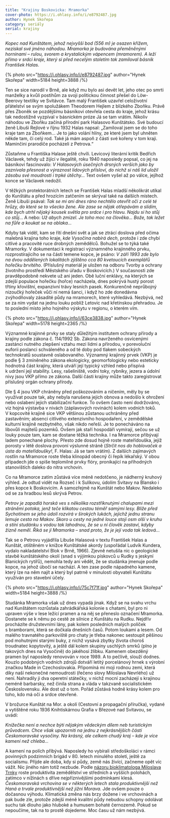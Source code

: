```yaml
---
title: "Krajiny Boskovicka: Mramorka"
cover-photo: https://i.ohlasy.info/i/e8792487.jpg
author: Hynek Skořepa
category: seriály
serial: krajiny
---
```


*Kopec nad Kunštátem, jehož nejvyšší bod (556 m) je osazen křížem, nezískal své jméno náhodou. Mramorka je budována přeměněnými horninami – rulou, svorem a krystalickým vápencem (mramorem). A leží přímo v srdci kraje, který si před necelým stoletím tak zamiloval básník František Halas.*

{% photo src="https://i.ohlasy.info/i/e8792487.jpg" author="Hynek Skořepa" width=5184 height=3888 /%}

Ten se sice narodil v Brně, ale když mu bylo asi devět let, jeho otec po smrti manželky a kvůli postihům za svoji politickou činnost přešel do Löw-Beerovy textilky ve Svitávce. Tam malý František uzavřel celoživotní přátelství se svým spolužákem Theodorem Hejlem z blízkého Zboňku. Právě přes Zboněk se pozdějšímu básníkovi otevřela cesta do kraje, jehož krásu tak nedostižně vyzpíval v básnickém próze Já se tam vrátím. Nikoliv náhodou ve Zboňku začíná přírodní park Halasovo Kunštátsko. Své budoucí ženě Libuši Rejlové v říjnu 1932 Halas napsal: „Zamiloval jsem se do toho kraje tam za Zboňkem… Je to jako volání hlíny, ze které jsem byl uhněten někde tam, či celý rod. Také já mám aspoň z části své kořeny v tom kraji. Maminčini prarodiče pocházeli z Petrova.“

Zůstaňme u Františka Halase ještě chvíli. Levicový literární kritik Bedřich Václavek, tehdy už žijící v ilegalitě, roku 1940 naposledy popsal, co jej na básníkovi fascinovalo: *V Halasových úsečných drsných verších jako by zaznívala přesnost a výraznost lidových přísloví, do nichž si náš lid uložil zásobu své moudrosti i trpké útěchy…* Text ovšem vyšel až po válce, jejíhož konce se Václavek nedožil.

V těžkých protektorátních letech se František Halas mladší několikrát utíkal do Kunštátu a před hrozícím zatčením se skrýval také na dalších místech. Ženě Libuši psával: *Tak se mi ani dnes ráno nechtělo otevřít oči z celé té hrůzy, do které se to všecko žene. Ale zase se nějak otřepávám a slídím, kde bych utrhl nějaký kousek světla pro srdce i pro hlavu. Najdu si ho stůj co stůj…* A nebo: *Už abych zmizel. Je toho moc na člověka… Bože, tak ležet na fůře a koukat se na oblaka…*

Kdyby tak viděl, kam se řítí dnešní svět a jak se ztrácí doslova před očima malebná krajina toho kraje, *kde Vysočina nabírá dech*, protože i zde chybí citlivé a pracovité ruce drobných zemědělců. Bohužel se to týká také Mramorky. V dokumentaci k registraci významného krajinného prvku, rozprostírajícího se na části temene kopce, je psáno: *V září 1993 zde bylo na dvou oddělených lokalitách zjištěno cca 80 kvetoucích exemplářů hořečku brvitého.* (Příslušný materiál je uložen na odboru Tvorby a ochrany životního prostředí Městského úřadu v Boskovicích.) V současnosti zde pravděpodobně nekvete už ani jeden. Obě luční enklávy, na kterých se zdejší populace hořečku (hořce) nacházela, dnes pokrývá hustý porost třtiny křovištní, expanzivní trávy lesních pasek. Konkurenčně neprůbojný nizoučký hořeček vůči ní nemá šanci, i když ho zde donedávna zvýhodňovaly zásadité půdy na mramorech, které vyhledává. Nezbývá, než se za ním vydat na jednu louku poblíž Letovic nad křetínskou přehradou. Je to poslední místo jeho hojného výskytu v regionu, o kterém vím.

{% photo src="https://i.ohlasy.info/i/63ce3838.jpg" author="Hynek Skořepa" width=5178 height=2365 /%}

Významné krajinné prvky se staly důležitým institutem ochrany přírody a krajiny podle zákona č. 114/1992 Sb. Zákona navrženého osvícenými zastánci nutného zlepšení vztahu mezi lidmi a přírodou, v porevoluční euforii poslanci schváleného a od té doby pod tlakem sobeckých technokratů soustavně oslabovaného. Významný krajinný prvek (VKP) je podle § 3 zmíněného zákona ekologicky, geomorfologicky nebo esteticky hodnotná část krajiny, která utváří její typický vzhled nebo přispívá k udržení její stability. Lesy, rašeliniště, vodní toky, rybníky, jezera a údolní nivy jsou VKP přímo ze zákona. Další části krajiny může takto zaregistrovat příslušný orgán ochrany přírody.

Dle § 4 jsou VKP chráněny před poškozováním a ničením, měly by se využívat pouze tak, aby nebyla narušena jejich obnova a nedošlo k ohrožení nebo oslabení jejich stabilizační funkce. To ovšem často není dodržováno, viz hojná výstavba v nivách (záplavových rovinách) kolem vodních toků. V kopcovité krajině sice VKP většinou zůstanou uchráněny před zastavěním; absenci citlivého extenzivního hospodaření, v zemědělské kulturní krajině nezbytného, však nikdo neřeší. Je to ponecháváno na libovůli majitelů pozemků. Ovšem jak staří hospodáři vymírají, sečou se už louky pouze tam, kam se dostane těžká technika. I na Mramorce přibývají ladem ponechané plochy. Přesto zde dosud hojně roste mateřídouška, jejíž porosty v létě doslova provoní výslunné stráně (*Strčit nos do hoblovaček a ústa do mateřídoušky!*, F. Halas: Já se tam vrátím). Z dalších zajímavých rostlin na Mramorce roste třeba klinopád obecný či řepík lékařský. V obou případech jde o spíše teplomilné prvky flóry, pronikající na příhodných stanovištích daleko do nitra vrchovin.

Co na Mramorce zatím zůstává více méně nedotčeno, je nádherný kruhový výhled. Je odtud vidět na Rozseč i k Sulíkovu, údolím Svitavy na Blansko i přes kopce k Boskovicím. A samozřejmě na Kunštát nebo Makov. Nedaleko od se za hradbou lesů skrývá Petrov.

*Petrov je zapadlá horská ves s několika rozstříknutými chalupami mezi stráněmi potoka, jenž teče klikatou cestou téměř samými lesy. Blíže před Sychotínem se jeho údolí rozvírá v širokých lukách, jejichž jednu stranu lemuje cesta na Makov. Skoro u cesty na jedné louce stojí osm olší v kruhu a stíní studánku s vodou tak lahodnou, že se u ní člověk zastaví, kdyby žízně neměl. Říká se jí Mramorka – snad proto, že je její voda tak ledová…*

Tak se o Petrovu vyjádřila Libuše Halasová v textu František Halas a Kunštát, otištěném v knížce Kunštátské akordy (uspořádal Ludvík Kundera, vydalo nakladatelství Blok v Brně, 1966). Zjevně netušila nic o geologické stavbě kunštátského okolí (snad s výjimkou pískovců u Rudky s jeskyní Blanických rytířů), nemohla tedy ani vědět, že se studánka jmenuje podle kopce, na jehož úbočí se nachází. A ten zase podle nápadného kamene, který lze na něm najít a který byl patrně v minulosti obyvateli Kunštátu využíván pro stavební účely.

{% photo src="https://i.ohlasy.info/i/75c7f71f.jpg" author="Hynek Skořepa" width=5184 height=3888 /%}

Studánka Mramorka však už dnes vypadá jinak. Když se na svahu vrchu nad Kunštátem rozrůstala zahrádkářská kolonie s chatami, byl pro ni upraven výše v lese ležící pramen a na něj se přeneslo označení Mramorka. Dostanete se k němu po cestě ze silnice z Kunštátu na Rudku. Nejdřív procházíte družstevními lány, pak kolem posledních malých políček s bramborami, která se dočkala dnešních časů. Potom loukami a lesem. Od malého travnatého parkoviště pro chaty je třeba nakonec sestoupit pěšinou pod mohutnými starými buky, z nichž vysává zbytky života choroš troudnatec kopytovitý, a ještě dál kolem skupiny uschlých smrků (plno je takových dnes na Vysočině) do jakéhosi žlíbku. Kamenem obezděný pramen byl naposledy renovován v roce 1989. A to pečlivě, slouží dodnes. Kouzlo podobných vodních zdrojů dotváří letitý porcelánový hrnek s výrobní značkou Made in Czechoslovakia. Připomíná mi moji rodnou zemi, která díky naší nekonečné nemoudrosti (řečeno slovy Miloslava Nevrlého) už není. Nahradily ji dva operetní státečky, v nichž mocní zacházejí s krajinou neméně barbarsky, než činila strana a vláda v takzvaně socialistickém Československu. Ale dost už o tom. Pořád zůstává hodně krásy kolem pro toho, kdo má oči a srdce otevřené.

V brožurce Kunštát na Mor. a okolí (Cestovní a propagační příručka), vydané a vytištěné roku 1936 Knihtiskárnou Grafia v Březové nad Svitavou, se uvádí:

*Knížečka není a nechce býti nějakým vědeckým dílem neb turistickým průvodcem. Chce však upozorniti na jednu z nejkrásnějších částí Českomoravské vysočiny. Na krásný, ale celkem chudý kraj – kde je více kamení než chleba…*

A kamení na polích přibývá. Naposledy ho vybírali středoškoláci v rámci povinných podzimních brigád v 80. letech minulého století, ještě za socialismu. Přijde ale doba, kdy si půdy, země nás živící, začneme opět víc vážit. Nic jiného nám totiž nezbude. Podle [názoru bioklimatologa Miloslava Trnky](https://magazin.aktualne.cz/bioklimatolog-miroslav-trnka-o-tom-jak-zmena-klimatu-promeni/r~eb80b3e635bf11ee93abac1f6b220ee8/) roste produktivita zemědělství ve středních a vyšších polohách, zatímco v nížinách s dříve nejpříznivějšími podmínkami klesá. *Českomoravská vrchovina se v některých letech stala produktivnější než Haná a trvale produktivnější než jižní Morava.* Jde ovšem pouze o dočasnou výhodu. Klimatická změna nás brzy dožene i ve vrchovinách a pak bude zle, protože zdejší méně kvalitní půdy nebudou schopny odolávat suchu tak dlouho jako hluboké a humusem bohaté černozemě. Pokud se nepoučíme, tak na to prostě dojedeme. Moc času už nám nezbývá.